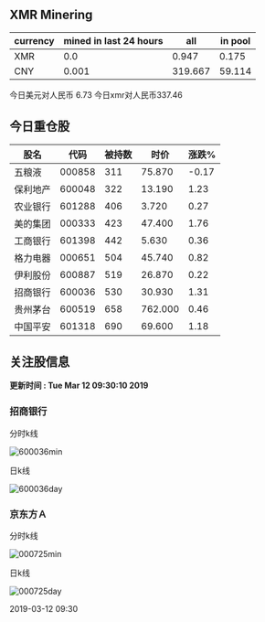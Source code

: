 ## XMR Minering

|currency|mined in last 24 hours|all|in pool|
|---|---|---|---|
|XMR|0.0|0.947|0.175|
|CNY|0.001|319.667|59.114|

今日美元对人民币 6.73	今日xmr对人民币337.46


## 今日重仓股 

|股名|代码|被持数|时价|涨跌%|
|---|---|---|---|---|
|五粮液|000858|311|75.870|-0.17|
|保利地产|600048|322|13.190|1.23|
|农业银行|601288|406|3.720|0.27|
|美的集团|000333|423|47.400|1.76|
|工商银行|601398|442|5.630|0.36|
|格力电器|000651|504|45.740|0.82|
|伊利股份|600887|519|26.870|0.22|
|招商银行|600036|530|30.930|1.31|
|贵州茅台|600519|658|762.000|0.46|
|中国平安|601318|690|69.600|1.18|

## 关注股信息
**更新时间 : Tue Mar 12 09:30:10 2019**
### 招商银行 
分时k线

![600036min](http://image.sinajs.cn/newchart/min/n/sh600036.gif)

日k线

![600036day](http://image.sinajs.cn/newchart/daily/n/sh600036.gif)

### 京东方Ａ 
分时k线

![000725min](http://image.sinajs.cn/newchart/min/n/sz000725.gif)

日k线

![000725day](http://image.sinajs.cn/newchart/daily/n/sz000725.gif)

2019-03-12 09:30